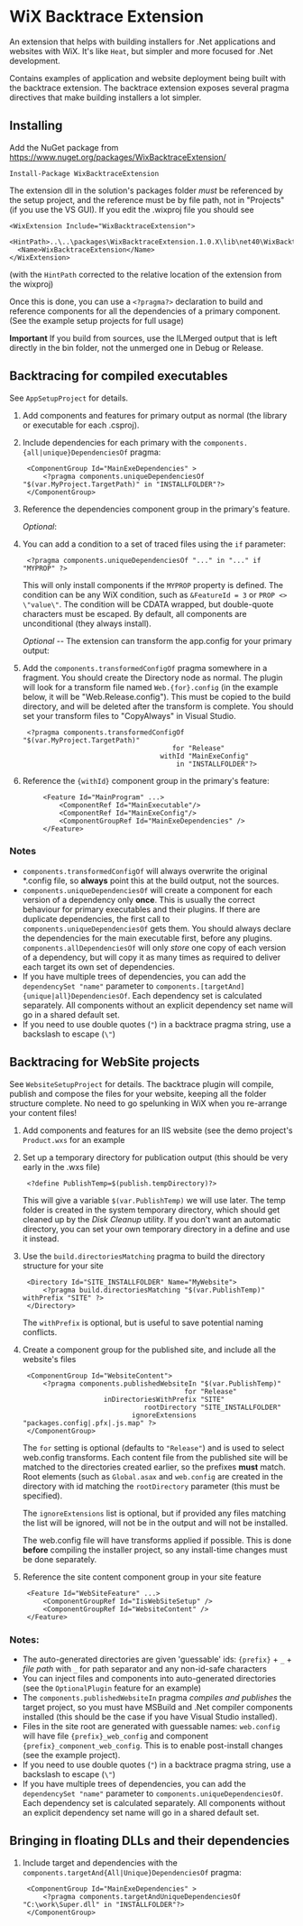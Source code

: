 ﻿WiX Backtrace Extension
=======================

An extension that helps with building installers for .Net applications and websites with WiX.
It's like `Heat`, but simpler and more focused for .Net development.

Contains examples of application and website deployment being built with the backtrace extension.
The backtrace extension exposes several pragma directives that make building installers a lot simpler.

Installing
----------

Add the NuGet package from https://www.nuget.org/packages/WixBacktraceExtension/

`Install-Package WixBacktraceExtension`

The extension dll in the solution's packages folder *must* be referenced by the setup project, and the
reference must be by file path, not in "Projects" (if you use the VS GUI). If you edit the .wixproj
file you should see

    <WixExtension Include="WixBacktraceExtension">
      <HintPath>..\..\packages\WixBacktraceExtension.1.0.X\lib\net40\WixBacktraceExtension.dll</HintPath>
      <Name>WixBacktraceExtension</Name>
    </WixExtension>

(with the `HintPath` corrected to the relative location of the extension from the wixproj)

Once this is done, you can use a `<?pragma?>` declaration to build and reference components
for all the dependencies of a primary component. (See the example setup projects for full usage)

**Important** If you build from sources, use the ILMerged output that is left directly in the bin folder,
not the unmerged one in Debug or Release.

Backtracing for compiled executables
------------------------------------
See `AppSetupProject` for details.

1. Add components and features for primary output as normal (the library or executable for each .csproj).

2. Include dependencies for each primary with the `components.{all|unique}DependenciesOf` pragma:

        <ComponentGroup Id="MainExeDependencies" >
            <?pragma components.uniqueDependenciesOf "$(var.MyProject.TargetPath)" in "INSTALLFOLDER"?>
        </ComponentGroup>

3. Reference the dependencies component group in the primary's feature.


   *Optional*:

4. You can add a condition to a set of traced files using the `if` parameter:

        <?pragma components.uniqueDependenciesOf "..." in "..." if "MYPROP" ?>
   
   This will only install components if the `MYPROP` property is defined. The condition
   can be any WiX condition, such as `&FeatureId = 3` or `PROP <> \"value\"`. The condition
   will be CDATA wrapped, but double-quote characters must be escaped.
   By default, all components are unconditional (they always install).

   *Optional* -- The extension can transform the app.config for your primary output:

5. Add the `components.transformedConfigOf` pragma somewhere in a fragment. You should create the
   Directory node as normal. The plugin will look for a transform file named `Web.{for}.config`
   (in the example below, it will be "Web.Release.config"). This must be copied to the build directory,
   and will be deleted after the transform is complete. You should set your transform files
   to "CopyAlways" in Visual Studio.

        <?pragma components.transformedConfigOf "$(var.MyProject.TargetPath)"
                                            for "Release"
                                         withId "MainExeConfig"
                                             in "INSTALLFOLDER"?>

6. Reference the `{withId}` component group in the primary's feature:

            <Feature Id="MainProgram" ...>
                <ComponentRef Id="MainExecutable"/>
                <ComponentRef Id="MainExeConfig"/>
                <ComponentGroupRef Id="MainExeDependencies" />
            </Feature>

### Notes
* `components.transformedConfigOf` will always overwrite the original \*.config file, so **always** 
  point this at the build output, not the sources.
* `components.uniqueDependenciesOf` will create a component for each version of a dependency
  only **once**. This is usually the correct behaviour for 
  primary executables and their plugins. If there are duplicate dependencies, the first call to 
  `components.uniqueDependenciesOf` gets them. You should always declare the dependencies for the 
  main executable first, before any plugins. `components.allDependenciesOf` will only *store* one
  copy of each version of a dependency, but will copy it as many times as required to deliver each
  target its own set of dependencies.
* If you have multiple trees of dependencies, you can add the `dependencySet "name"` parameter to
  `components.[targetAnd]{unique|all}DependenciesOf`.
  Each dependency set is calculated separately. All components without an explicit dependency set name
  will go in a shared default set.
* If you need to use double quotes (`"`) in a backtrace pragma string, use a backslash to escape (`\"`)

Backtracing for WebSite projects
--------------------------------
See `WebsiteSetupProject` for details. The backtrace plugin will compile, publish and compose 
the files for your website, keeping all the folder structure complete. No need to go spelunking
in WiX when you re-arrange your content files!

1. Add components and features for an IIS website (see the demo project's `Product.wxs` for an example

2. Set up a temporary directory for publication output (this should be very early in the .wxs file)

        <?define PublishTemp=$(publish.tempDirectory)?>
   
   This will give a variable `$(var.PublishTemp)` we will use later. The temp folder is created in the 
   system temporary directory, which should get cleaned up by the *Disk Cleanup* utility. If you don't
   want an automatic directory, you can set your own temporary directory in a define and use it instead.

3. Use the `build.directoriesMatching` pragma to build the directory structure for your site

        <Directory Id="SITE_INSTALLFOLDER" Name="MyWebsite">
            <?pragma build.directoriesMatching "$(var.PublishTemp)" withPrefix "SITE" ?>
        </Directory>

   The `withPrefix` is optional, but is useful to save potential naming conflicts.

4. Create a component group for the published site, and include all the website's files

        <ComponentGroup Id="WebsiteContent">
            <?pragma components.publishedWebsiteIn "$(var.PublishTemp)"
                                               for "Release"
                           inDirectoriesWithPrefix "SITE"
                                     rootDirectory "SITE_INSTALLFOLDER"
                                  ignoreExtensions "packages.config|.pfx|.js.map" ?>
        </ComponentGroup>

   The `for` setting is optional (defaults to `"Release"`) and is used to select web.config transforms.
   Each content file from the published site will be matched to the directories created earlier, so the
   prefixes **must** match. Root elements (such as `Global.asax` and `web.config` are created in the 
   directory with id matching the `rootDirectory` parameter (this must be specified).

   The `ignoreExtensions` list is optional, but if provided any files matching the list will be ignored,
   will not be in the output and will not be installed.

   The web.config file will have transforms applied if possible. This is done **before** compiling the
   installer project, so any install-time changes must be done separately.

5. Reference the site content component group in your site feature

        <Feature Id="WebSiteFeature" ...>
            <ComponentGroupRef Id="IisWebSiteSetup" />
            <ComponentGroupRef Id="WebsiteContent" />
        </Feature>

### Notes:
* The auto-generated directories are given 'guessable' ids: `{prefix}` + `_` + *file path* with `_` for
  path separator and any non-id-safe characters
* You can inject files and components into auto-generated directories
  (see the `OptionalPlugin` feature for an example)
* The `components.publishedWebsiteIn` pragma *compiles and publishes* the target project, so you must have
  MSBuild and .Net compiler components installed (this should be the case if you have Visual Studio installed).
* Files in the site root are generated with guessable names: `web.config` will have file `{prefix}_web_config`
  and component `{prefix}_component_web_config`. This is to enable post-install changes (see the example project).
* If you need to use double quotes (`"`) in a backtrace pragma string, use a backslash to escape (`\"`)
* If you have multiple trees of dependencies, you can add the `dependencySet "name"` parameter to `components.uniqueDependenciesOf`.
  Each dependency set is calculated separately. All components without an explicit dependency set name
  will go in a shared default set.

Bringing in floating DLLs and their dependencies
------------------------------------------------

1. Include target and dependencies with the `components.targetAnd{All|Unique}DependenciesOf` pragma:

        <ComponentGroup Id="MainExeDependencies" >
            <?pragma components.targetAndUniqueDependenciesOf "C:\work\Super.dll" in "INSTALLFOLDER"?>
        </ComponentGroup>
